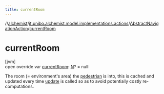 ```yaml
---
title: currentRoom
---
```

//[alchemist](../../../index.html)/[it.unibo.alchemist.model.implementations.actions](../index.html)/[AbstractNavigationAction](index.html)/[currentRoom](current-room.html)



# currentRoom



[jvm]\
open override var [currentRoom](current-room.html): [N](index.html)? = null



The room (= environment's area) the [pedestrian](pedestrian.html) is into, this is cached and updated every time [update](update.html) is called so as to avoid potentially costly re-computations.




